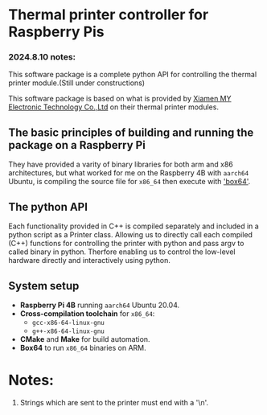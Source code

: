 # Thermal printer controller for Raspberry Pis

### 2024.8.10 notes:
This software package is a complete python API for controlling the thermal printer module.(Still under constructions)

This software package is based on what is provided by [Xiamen MY Electronic Technology Co.,Ltd](http://en.xmmydzkj.com/dom/down_list.php?username=xiamenminyoux&channel_id=18042624) on their thermal printer modules.

## The basic principles of building and running the package on a Raspberry Pi
They have provided a varity of binary libraries for both arm and x86 architectures, but what worked for me on the Raspberry 4B with `aarch64` Ubuntu, is compiling the source file for `x86_64` then execute with ['box64'](https://github.com/ptitSeb/box64). 

## The python API
Each functionality provided in C++ is compiled separately and included in a python script as a Printer class. Allowing us to directly call each compiled (C++) functions for controlling the printer with python and pass argv to called binary in python. Therfore enabling us to control the low-level hardware directly and interactively using python.

## System setup
- **Raspberry Pi 4B** running `aarch64` Ubuntu 20.04.
- **Cross-compilation toolchain** for `x86_64`:
  - `gcc-x86-64-linux-gnu`
  - `g++-x86-64-linux-gnu`
- **CMake** and **Make** for build automation.
- **Box64** to run `x86_64` binaries on ARM.


# Notes:
1.  Strings which are sent to the printer must end with a '\n'.